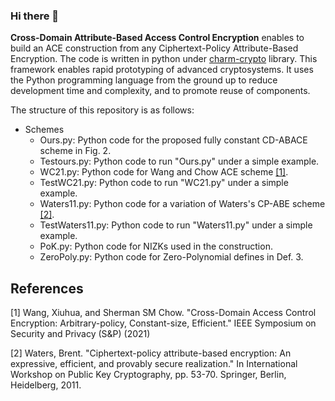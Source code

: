 ### Hi there 👋

**Cross-Domain Attribute-Based Access Control Encryption** enables to build an ACE construction from any Ciphertext-Policy Attribute-Based Encryption. 
The code is written in python under [charm-crypto](http://charm-crypto.io/) library. This framework enables rapid prototyping of advanced cryptosystems. It uses the Python programming language from the ground up to reduce development time and complexity, and to promote reuse of components.


The structure of this repository is as follows: 
  - Schemes 
    - Ours.py: Python code for the proposed fully constant CD-ABACE scheme in Fig. 2.
    - Testours.py: Python code to run "Ours.py" under a simple example.
    - WC21.py: Python code for Wang and Chow ACE scheme [[1]](#1).
    - TestWC21.py: Python code to run "WC21.py" under a simple example.
    - Waters11.py: Python code for a variation of Waters's CP-ABE scheme [[2]](#2).
    - TestWaters11.py: Python code to run "Waters11.py" under a simple example.
    - PoK.py: Python code for NIZKs used in the construction.
    - ZeroPoly.py: Python code for Zero-Polynomial defines in Def. 3.
## References
<a id="1">[1]</a> 
Wang, Xiuhua, and Sherman SM Chow.
"Cross-Domain Access Control Encryption: Arbitrary-policy, Constant-size, Efficient."
IEEE Symposium on Security and Privacy (S&P) (2021)

<a id="2">[2]</a> 
Waters, Brent.
"Ciphertext-policy attribute-based encryption: An expressive, efficient, and provably secure realization."
In International Workshop on Public Key Cryptography, pp. 53-70. Springer, Berlin, Heidelberg, 2011.
